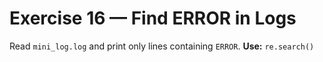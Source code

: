 # Exercise 16 — Find ERROR in Logs

Read `mini_log.log` and print only lines containing `ERROR`.
**Use:** `re.search()`